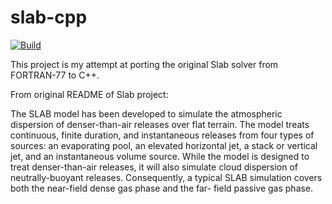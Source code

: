 # slab-cpp

[![Build](https://github.com/jvleta/slab-cpp/actions/workflows/cmake.yml/badge.svg)](https://github.com/jvleta/slab-cpp/actions/workflows/cmake.yml)

This project is my attempt at porting the original Slab solver from FORTRAN-77 to C++.


From original README of Slab project:

The SLAB model has been developed to simulate the atmospheric
dispersion of denser-than-air releases over flat terrain.  The
model treats continuous, finite duration, and instantaneous
releases from four types of sources: an evaporating pool, an
elevated horizontal jet, a stack or vertical jet, and an
instantaneous volume source.  While the model is designed to treat
denser-than-air releases, it will also simulate cloud dispersion
of neutrally-buoyant releases.  Consequently, a typical SLAB
simulation covers both the near-field dense gas phase and the far-
field passive gas phase.

